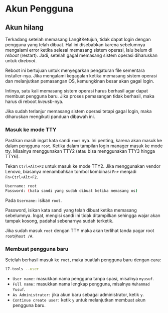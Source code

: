 # Akun Pengguna

## Akun hilang

Terkadang setelah memasang LangitKetujuh, tidak dapat login dengan pengguna yang telah dibuat. Hal ini disebabkan karena sebelumnya mengalami error ketika selesai memasang sistem operasi, lalu belum di *reboot* (restart). Jadi, setelah gagal memasang sistem operasi diharuskan untuk di*reboot*.

Reboot ini bertujuan untuk menyegarkan pengaturan file sementara installer-nya. Jika mengalami kegagalan ketika memasang sistem operasi dan melanjutkan pemasangan OS, kemungkinan besar akan gagal login.

Intinya, satu kali memasang sistem operasi harus berhasil agar dapat membuat pengguna baru. Jika proses pemasangan tidak berhasil, maka harus di reboot *liveusb*-nya.

Jika sudah terlanjur memasang sistem operasi tetapi gagal login, maka diharuskan mengikuti panduan dibawah ini.

### Masuk ke mode TTY

Pastikan masih ingat kata sandi `root` nya. Ini penting, karena akan masuk ke dalam pengguna `root`. Ketika dalam tampilan login manager masuk ke mode tty. Misalnya menggunakan TTY2 (atau bisa menggunakan TTY3 hingga TTY6).

Tekan `Ctrl+Alt+F2` untuk masuk ke mode TTY2. Jika menggunakan vendor Lenovo, biasanya menambahkan tombol kombinasi `Fn+` menjadi `Fn+Ctrl+Alt+F2`.

```sh
Username: root
Password: (kata sandi yang sudah dibuat ketika memasang os)
```

Pada `Username:` isikan `root`.

Password, isikan kata sandi yang telah dibuat ketika memasang sebelumnya. Ingat, mengisi sandi ini tidak ditampilkan sehingga wajar akan tampak kosong, padahal sebenarnya sudah terketik.

Jika sudah masuk `root` dengan TTY maka akan terlihat tanda pagar root `root@host /#`.

### Membuat pengguna baru

Setelah berhasil masuk ke `root`, maka buatlah pengguna baru dengan cara:

```sh
l7-tools --user
```

- `User name:` masukkan nama pengguna tanpa spasi, misalnya `myusuf`.
- `Full name:` masukkan nama lengkap pengguna, misalnya `Muhammad Yusuf`.
- `As Administrator:` jika akun baru sebagai administrator, ketik `y`.
- `Continue create user:` ketik `y` untuk melanjutkan membuat akun pengguna baru.
